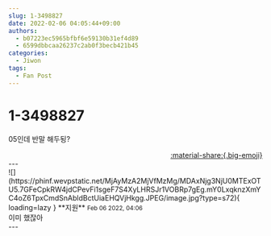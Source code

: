 ```yaml
---
slug: 1-3498827
date: 2022-02-06 04:05:44+09:00
authors:
  - b07223ec5965bfbf6e59130b31ef4d89
  - 6599dbbcaa26237c2ab0f3becb421b45
categories:
  - Jiwon
tags:
  - Fan Post
---
```


# 1-3498827

<div class="post-container" markdown="1">
<div class="content-container md-sidebar__scrollwrap" markdown="1">

05인데 반말 해두됭?

</div>
</div>

<div style="text-align: right;" markdown="1">
<a href="https://weverse.io/fromis9/fanpost/1-3498827" style="text-align: right;">:material-share:{.big-emoji}</a>
</div>
---

<div class="comments-container md-sidebar__scrollwrap" markdown="1">
<div class="comment" markdown="1">
<div class='id-container' markdown="1">
![](https://phinf.wevpstatic.net/MjAyMzA2MjVfMzMg/MDAxNjg3NjU0MTExOTU5.7GFeCpkRW4jdCPevFi1sgeF7S4XyLHRSJr1VOBRp7gEg.mY0LxqknzXmYC4oZ6TpxCmdSnAbldBctUiaEHQVjHkgg.JPEG/image.jpg?type=s72){ loading=lazy }
**<span class="artist">지원</span>** <small>Feb 06 2022, 04:06</small><br>
</div>
<div class='comment-body' markdown="1">
이미 했잖아
</div>
</div>
</div>
---
